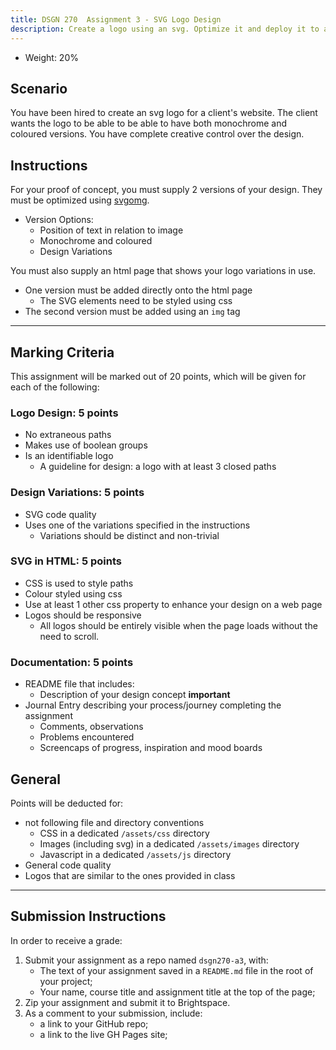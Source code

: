 ```yaml
---
title: DSGN 270  Assignment 3 - SVG Logo Design
description: Create a logo using an svg. Optimize it and deploy it to a web page
---
```


- Weight: 20%

## Scenario

You have been hired to create an svg logo for a client's website. The client wants the logo to be able to be able to have both monochrome and coloured versions. You have complete creative control over the design.

## Instructions

For your proof of concept, you must supply 2 versions of your design. They must be optimized using [svgomg](https://jakearchibald.github.io/svgomg/).

- Version Options:
  - Position of text in relation to image
  - Monochrome and coloured
  - Design Variations

You must also supply an html page that shows your logo variations in use.

- One version must be added directly onto the html page
  - The SVG elements need to be styled using css
- The second version must be added using an `img` tag

---

## Marking Criteria

This assignment will be marked out of 20 points, which will be given for each of the following:

### Logo Design: 5 points

- No extraneous paths
- Makes use of boolean groups
- Is an identifiable logo
  - A guideline for design: a logo with at least 3 closed paths

### Design Variations: 5 points

- SVG code quality
- Uses one of the variations specified in the instructions
  - Variations should be distinct and non-trivial

### SVG in HTML: 5 points

- CSS is used to style paths
- Colour styled using css
- Use at least 1 other css property to enhance your design on a web page
- Logos should be responsive
  - All logos should be entirely visible when the page loads without the need to scroll.

### Documentation: 5 points

- README file that includes:
  - Description of your design concept **important**
- Journal Entry describing your process/journey completing the assignment
  - Comments, observations
  - Problems encountered
  - Screencaps of progress, inspiration and mood boards

## General

Points will be deducted for:

- not following file and directory conventions
  - CSS in a dedicated `/assets/css` directory
  - Images (including svg) in a dedicated `/assets/images` directory
  - Javascript in a dedicated `/assets/js` directory
- General code quality
- Logos that are similar to the ones provided in class

---

## Submission Instructions

In order to receive a grade:

1. Submit your assignment as a repo named `dsgn270-a3`, with:
   - The text of your assignment saved in a `README.md` file in the root of your project;
   - Your name, course title and assignment title at the top of the page;
2. Zip your assignment and submit it to Brightspace.
3. As a comment to your submission, include:
   - a link to your GitHub repo;
   - a link to the live GH Pages site;
